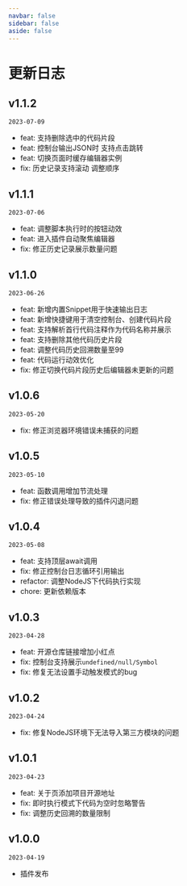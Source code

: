 ```yaml
---
navbar: false
sidebar: false
aside: false
---
```


# 更新日志

## v1.1.2

`2023-07-09`

- feat: 支持删除选中的代码片段
- feat: 控制台输出JSON时 支持点击跳转
- feat: 切换页面时缓存编辑器实例
- fix: 历史记录支持滚动 调整顺序

## v1.1.1

`2023-07-06`

- feat: 调整脚本执行时的按钮动效
- feat: 进入插件自动聚焦编辑器
- fix: 修正历史记录展示数量问题

## v1.1.0

`2023-06-26`

- feat: 新增内置Snippet用于快速输出日志
- feat: 新增快捷键用于清空控制台、创建代码片段
- feat: 支持解析首行代码注释作为代码名称并展示
- feat: 支持删除其他代码历史片段
- feat: 调整代码历史回溯数量至99
- feat: 代码运行动效优化
- fix: 修正切换代码片段历史后编辑器未更新的问题

## v1.0.6

`2023-05-20`

- fix: 修正浏览器环境错误未捕获的问题

## v1.0.5

`2023-05-10`

- feat: 函数调用增加节流处理
- fix: 修正错误处理导致的插件闪退问题

## v1.0.4

`2023-05-08`

- feat: 支持顶层await调用
- fix: 修正控制台日志循环引用输出
- refactor: 调整NodeJS下代码执行实现
- chore: 更新依赖版本

## v1.0.3

`2023-04-28`

- feat: 开源仓库链接增加小红点
- fix: 控制台支持展示`undefined/null/Symbol`
- fix: 修复无法设置手动触发模式的bug

## v1.0.2

`2023-04-24`

- fix: 修复NodeJS环境下无法导入第三方模块的问题

## v1.0.1

`2023-04-23`

- feat: 关于页添加项目开源地址
- fix: 即时执行模式下代码为空时忽略警告
- fix: 调整历史回溯的数量限制

## v1.0.0

`2023-04-19`

- 插件发布
